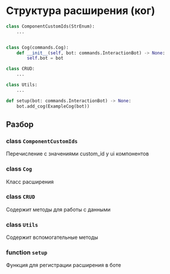 # Структура расширения (ког)

```python
class ComponentCustomIds(StrEnum):
    ...


class Cog(commands.Cog):
    def __init__(self, bot: commands.InteractionBot) -> None:
        self.bot = bot

class CRUD:
    ...

class Utils:
    ...

def setup(bot: commands.InteractionBot) -> None:
    bot.add_cog(ExampleCog(bot))
```

## Разбор

### class `ComponentCustomIds`

Перечисление с значениями custom_id у ui компонентов

### class `Cog`

Класс расширения

### class `CRUD`

Содержит методы для работы с данными

### class `Utils`

Содержит вспомогательные методы

### function `setup`

Функция для регистрации расширения в боте
